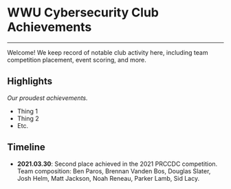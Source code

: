 
# WWU Cybersecurity Club Achievements

---

Welcome! We keep record of notable club activity here, including team competition placement, event scoring, and more.

## Highlights
*Our proudest achievements.*
- Thing 1
- Thing 2
- Etc.

## Timeline

- **2021.03.30**: Second place achieved in the 2021 PRCCDC competition. Team composition: Ben Paros, Brennan Vanden Bos, Douglas Slater, Josh Helm, Matt Jackson, Noah Reneau, Parker Lamb, Sid Lacy.